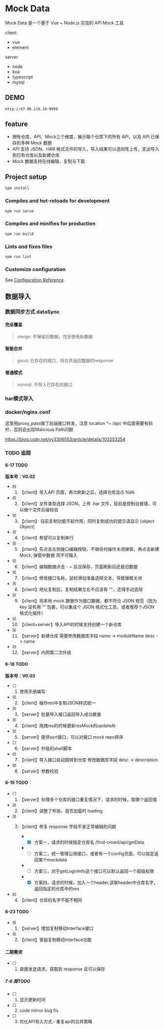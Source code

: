 # Mock Data

Mock Data 是一个基于 Vue + Node.js 实现的 API Mock 工具

client:

+ vue
+ element

server

+ node
+ koa
+ typescript
+ mysql

## DEMO

`http://47.96.110.34:9999`

## feature

- 拥有仓库、API、Mock三个维度，展示每个仓库下的所有 API，以及 API 已保存的多种 Mock 数据
- API 支持 JSON、HAR 格式文件的导入，导入结果可以选则性上传，支出导入到已有仓库以及新建仓库
- Mock 数据支持在线编辑、复制与下载

## Project setup

```bash
npm install
```

### Compiles and hot-reloads for development

```bash
npm run serve
```

### Compiles and minifies for production

```bash
npm run build
```

### Lints and fixes files

```bash
npm run lint
```

### Customize configuration

See [Configuration Reference](https://cli.vuejs.org/config/).


## 数据导入

### 数据同步方式 dataSync

#### 完全覆盖

> merge: 不保留旧数据，完全使用新数据

#### 智能合并

> good: 已存在的接口，将合并返回数据的response

#### 普通模式

> normal: 不导入已存在的接口

### har模式导入

### docker/nginx.conf

这里用proxy_pass做了前端接口转发，注意 location ^~ /api/ 中后面需要有斜杆，否则会出现Malicious Path问题

<https://blog.csdn.net/yy3306553/article/details/103253254>

### TODO 追踪

#### 6-17 TODO

**版本号：V0.02**

- [x] 1. 【client】导入API 页面，再次刷新之后，选择仓库显示 NaN
- [x] 2. 【client】文件类型选择 JSON，上传 .har 文件，目前是控制台报错，可以做个文件后缀校验
- [x] 3. 【client】 目前复制功能不起作用，同时复制成功的提示语显示 [object Object]
- [x] 4. 【client】希望可以复制单行
- [x] 5. 【client】先点击左侧接口编辑按钮，不做任何操作关闭弹窗，再点击新建 Mock, 弹窗中数据 项不可输入
- [x] 6. 【client】编辑数据点击 - + 后没保存，页面刷新后还是旧数据
- [x] 7. 【client】修改接口名称，鼠标滑动准备选择文本，导致弹框关闭
- [x] 8. 【client】地址复制后，复制结果左右不应该有 “”，还得手动去除
- [x] 9. 【client】将本地 mock 数据作为接口数据，都不符合 JSON 规范（因为 key 没有用 “” 包裹，可以集成个 JSON 格式化工具，或者推荐个JSON 格式化插件）
- [x] 10. 【client+server】导入API的时候支持创建一个新仓库
- [x] 11. 【server】新建仓库 需要修改数据库字段 name -> moduleName desc -> name
- [x] 12. 【server】内网第二次升级

#### 6-18 TODO

**版本号：V0.03**

- [ ] 1. 使用手册编写
- [x] 2. 【client】操作res中复制JSON样式统一
- [x] 3. 【server】批量导入接口返回导入成功数量
- [x] 4. 【client】拖拽res的时候更新resMock的updateAt
- [x] 5. 【server】提供sort接口，可以对接口 mock repo排序
- [ ] 6. 【server】升级的shell脚本
- [x] 7. 【client】导入接口自动跳转到仓库 修改数据库字段 desc -> description
- [x] 8. 【server】参数校验

####  6-19 TODO

- [ ] 1. 【server】处理多个仓库的接口重复情况下，请求的时候，取哪个返回值
- [x] 2. 【client】调整了布局，首页加载时 loading
- [x] 3. 【client】修复 response 字段不发正常编辑的问题

     + - [x] 方案一，请求的时候指定仓库名 /find-crowd/api/getData

     + - [ ] 方案二，统一管理公用接口，或者有一个config页面，可以指定返回某个mockdata

     + - [ ] 方案三，对于getLoginInfo这个接口可以默认返回一个超级权限

     + - [x] 方案四，请求的时候，加入一个header,读取header中仓库名字，返回指定的仓库中的res
- [x] 4. 【client】仓库的名字不能不相同

#### 6-23 TODO

- [x] 1. 【server】增加复制移动Interface接口
- [x] 2. 【client】曾姐复制移动interface功能

####  二期需求

- [ ] 1.  直接发送请求，获取到 response 且可以保存

##### 7-6 周TODO

- [ ] 1.  显示更新时间
- [ ] 2.  code mirror bug fix
- [ ] 3. 优化API导入方式--重复api的合并策略